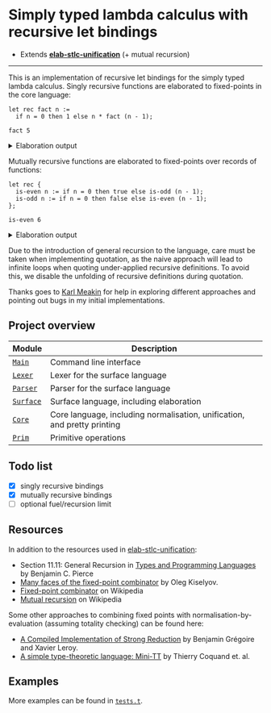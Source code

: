 # Simply typed lambda calculus with recursive let bindings

- Extends [**elab-stlc-unification**](../elab-stlc-unification) (+ mutual recursion)

---

This is an implementation of recursive let bindings for the simply typed lambda
calculus. Singly recursive functions are elaborated to fixed-points in the core
language:

<!-- $MDX file=examples/factorial.txt -->
```
let rec fact n :=
  if n = 0 then 1 else n * fact (n - 1);

fact 5
```

<details>
<summary>Elaboration output</summary>

<!-- $MDX file=examples/factorial.stdout -->
```
let fact : Int -> Int :=
  #fix (fact : Int -> Int) =>
    fun (n : Int) =>
      if #int-eq n 0 then 1 else #int-mul n (fact (#int-sub n 1));
fact 5 : Int
```

</details>

Mutually recursive functions are elaborated to fixed-points over records of
functions:

<!-- $MDX file=examples/even-odd.txt -->
```
let rec {
  is-even n := if n = 0 then true else is-odd (n - 1);
  is-odd n := if n = 0 then false else is-even (n - 1);
};

is-even 6
```

<details>
<summary>Elaboration output</summary>

<!-- $MDX file=examples/even-odd.stdout -->
```
let $mutual-0 : { is-even : Int -> Bool; is-odd : Int -> Bool } :=
  #fix ($mutual-0 : { is-even : Int -> Bool; is-odd : Int -> Bool }) =>
    {
      is-even :=
        fun (n : Int) =>
          if #int-eq n 0 then true else $mutual-0.is-odd (#int-sub n 1);
      is-odd :=
        fun (n : Int) =>
          if #int-eq n 0 then false else $mutual-0.is-even (#int-sub n 1);
    };
$mutual-0.is-even 6 : Bool
```

</details>

Due to the introduction of general recursion to the language, care must be taken
when implementing quotation, as the naive approach will lead to infinite loops
when quoting under-applied recursive definitions. To avoid this, we disable the
unfolding of recursive definitions during quotation.

Thanks goes to [Karl Meakin](https://github.com/Kmeakin) for help in exploring
different approaches and pointing out bugs in my initial implementations.

## Project overview

| Module        | Description                             |
| ------------- | --------------------------------------- |
| [`Main`]      | Command line interface                  |
| [`Lexer`]     | Lexer for the surface language          |
| [`Parser`]    | Parser for the surface language         |
| [`Surface`]   | Surface language, including elaboration |
| [`Core`]      | Core language, including normalisation, unification, and pretty printing |
| [`Prim`]      | Primitive operations                    |

[`Main`]: ./main.ml
[`Lexer`]: ./lexer.ml
[`Parser`]: ./parser.mly
[`Surface`]: ./surface.ml
[`Core`]: ./core.ml
[`Prim`]: ./prim.ml

## Todo list

- [x] singly recursive bindings
- [x] mutually recursive bindings
- [ ] optional fuel/recursion limit

## Resources

In addition to the resources used in [elab-stlc-unification](../elab-stlc-unification):

- Section 11.11: General Recursion in
  [Types and Programming Languages](https://www.cis.upenn.edu/~bcpierce/tapl/)
  by Benjamin C. Pierce
- [Many faces of the fixed-point combinator](https://okmij.org/ftp/Computation/fixed-point-combinators.html)
  by Oleg Kiselyov.
- [Fixed-point combinator](https://en.wikipedia.org/wiki/Fixed-point_combinator) on Wikipedia
- [Mutual recursion](https://en.wikipedia.org/wiki/Mutual_recursion) on Wikipedia

Some other approaches to combining fixed points with normalisation-by-evaluation
(assuming totality checking) can be found here:

- [A Compiled Implementation of Strong Reduction](https://xavierleroy.org/publi/strong-reduction.pdf)
  by Benjamin Grégoire and Xavier Leroy.
- [A simple type-theoretic language: Mini-TT](https://web.archive.org/web/20220208175952/https://www.cse.chalmers.se/~bengt/papers/GKminiTT.pdf)
  by Thierry Coquand et. al.

## Examples

More examples can be found in [`tests.t`](tests.t).
